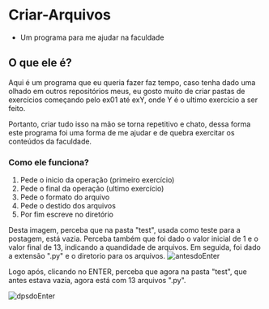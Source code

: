 # Criar-Arquivos

- Um programa para me ajudar na faculdade

## O que ele é?
  
  Aqui é um programa que eu queria fazer faz tempo, caso tenha dado uma olhado em outros repositórios meus, eu gosto muito de criar pastas de exercícios começando pelo ex01 até exY, onde Y é o ultimo exercício a ser feito.
  
Portanto, criar tudo isso na mão se torna repetitivo e chato, dessa forma este programa foi uma forma de me ajudar e de quebra exercitar os conteúdos da faculdade.

### Como ele funciona?
  1. Pede o inicio da operação (primeiro exercício)
  2. Pede o final da operação (ultimo exercício)
  3. Pede o formato do arquivo
  4. Pede o destido dos arquivos
  5. Por fim escreve no diretório

Desta imagem, perceba que na pasta "test", usada como teste para a postagem, está vazia. Perceba também que foi dado o valor inicial de 1 e o valor final de 13, indicando a quandidade de arquivos. Em seguida, foi dado a extensão ".py" e o diretorio para os arquivos.
![antesdoEnter](https://user-images.githubusercontent.com/72446326/115879412-02ee1c00-a420-11eb-8207-5433b3c0d722.png)


Logo após, clicando no ENTER, perceba que agora na pasta "test", que antes estava vazia, agora está com 13 arquivos ".py".

![dpsdoEnter](https://user-images.githubusercontent.com/72446326/115880120-c242d280-a420-11eb-9eaa-6e0cc8cf341c.png)
